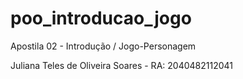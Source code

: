 # poo_introducao_jogo
Apostila 02 - Introdução / Jogo-Personagem

Juliana Teles de Oliveira Soares - RA: 2040482112041
